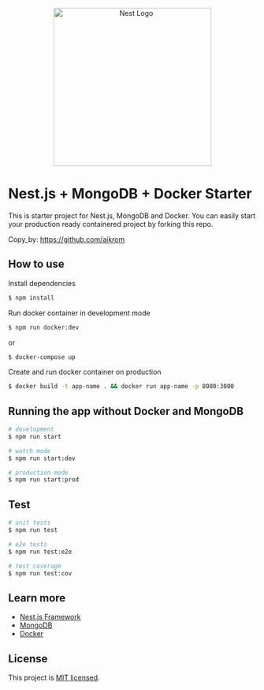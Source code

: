 <p align="center">
  <a href="http://nestjs.com/" target="blank">
    <img src="https://nestjs.com/img/logo_text.svg" width="320" alt="Nest Logo" />
  </a>
</p>

# Nest.js + MongoDB + Docker Starter

This is starter project for Nest.js, MongoDB and Docker. You can easily start your production ready containered project by forking this repo.

Copy_by: https://github.com/aikrom

## How to use

Install dependencies

```bash
$ npm install
```

Run docker container in development mode

```bash
$ npm run docker:dev
```

or

```bash
$ docker-compose up
```

Create and run docker container on production

```bash
$ docker build -t app-name . && docker run app-name -p 8080:3000
```

## Running the app without Docker and MongoDB

```bash
# development
$ npm run start

# watch mode
$ npm run start:dev

# production mode
$ npm run start:prod
```

## Test

```bash
# unit tests
$ npm run test

# e2e tests
$ npm run test:e2e

# test coverage
$ npm run test:cov
```
## Learn more

- [Nest.js Framework](https://nestjs.com/)
- [MongoDB](https://www.mongodb.com/)
- [Docker](https://www.docker.com/)

## License

This project is [MIT licensed](LICENSE).
